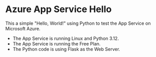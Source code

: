 # Azure App Service Hello

This a simple "Hello, World!" using Python to test the App Service on Microsoft Azure.

* The App Service is running Linux and Python 3.12.
* The App Service is running the Free Plan.
* The Python code is using Flask as the Web Server.
